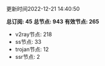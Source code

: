 更新时间2022-12-21 14:40:50

**总订阅: 45**
**总节点: 943**
**有效节点: 265**
- v2ray节点: 218
- ss节点: 33
- trojan节点: 12
- ssr节点: 2
